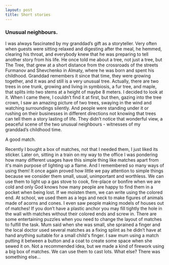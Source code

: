```yaml
---
layout: post
title: Short stories
---
```


### Unusual neighbours.
I was always fascinated by my granddad’s gift as a storyteller. Very often when guests were sitting relaxed and digesting after the meal, he hemmed, clearing his throat, and everybody knew that he was preparing to tell another story from his life.
He once told me about a tree, not just a tree, but The Tree, that grew at a short distance from the crossroads of the streets Furmanov and Shevchenko in Almaty, where he was born and spent his childhood. Granddad remembers it since that time, they were growing together, and it was and still is a very unusual tree. Actually, there are two trees in one trunk, growing and living in symbiosis, a fur tree, and maple, that splits into two stems at a height of maybe 8 meters.
I decided to look at it. When I came there, I couldn’t find it at first, but then, gazing into the tree crown, I saw an amazing picture of two trees, swaying in the wind and watching surroundings silently.
And people were standing under it or rushing on their businesses in different directions not knowing that trees can tell them a story lasting of life. They didn’t notice that wonderful view, a peaceful scene of the two unusual neighbours - witnesses of my granddad’s childhood time.

A good match.

Recently I bought a box of matches, not that I needed them, I just liked its sticker.
Later on, sitting in a train on my way to the office I was pondering how many different usages have this simple thing like matches apart from it's main purpose of lighting up a flame. And I remembered so many ways of using them! It once again proved how little we pay attention to simple things because we consider them small, usual, unimportant and worthless.
We can use them to light up a gas stove to cook, fire-place or bonfire when we are cold and only God knows how many people are happy to find them in a pocket when being lost. If we moisten them, we can write using the colored end. At school, we used them as a legs and neck to make figures of animals made of acorns and cones. I even saw people making models of houses out of matches! If you don’t have a plastic anchor you may fill tightly the hole in the wall with matches without their colored ends and screw in. There are some entertaining puzzles when you need to change the layout of matches to fulfill the task. Mum said when she was small, she sprained a finger and the local doctor used several matches as a fixing splint as he didn’t have at hand anything suitable for a small child's finger. I saw mum using a match putting it between a button and a coat to create some space when she sewed it on. Not a recommended idea, but we made a kind of firework using a big box of matches. We can use them to cast lots.
What else? There was something else…
